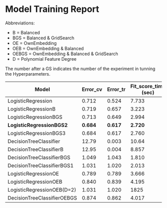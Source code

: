 # Model Training Report

Abbreviations:
- B   = Balanced
- BGS = Balanced & GridSearch
- OE  = OwnEmbedding
- OEB = OwnEmbedding & Balanced
- OEBGS = OwnEmbedding & Balanced & GridSearch
- D  = Polynomial Feature Degree

The number after a GS indicates the number of the experiment in tunning the Hyperparameters.

|   Model                        | Error_cv           | Error_tr              | Fit_score_time (sec)    |
|------------------------------|--------------------|-----------------------|--------------------|
| LogisticRegression           | 0.712 | 0.524    | 7.733  |
| LogisticRegressionB   | 0.719 | 0.657      | 3.223 |
| LogisticRegressionBGS | 0.713| 0.649    | 2.994 |
| **LogisticRegressionBGS2** | **0.684** | **0.617**    | **2.720** |
| LogisticRegressionBGS3 | 0.684 | 0.617    | 2.760 |
| DecisionTreeClassifier            | 12.79| 0.003 | 10.64|
| DecisionTreeClassifierB    | 12.95 | 0.004 | 8.857  |
| DecisionTreeClassifierBGS  | 1.049| 1.043    | 1.810 |
| DecisionTreeClassifierBGS1 | 1.031 | 1.020    | 2.013 |
| LogisticRegressionOE | 0.789 | 0.789    | 3.666 |
| LogisticRegressionOEB | 0.840 | 0.839    | 4.195 |
| LogisticRegressionOEB(D=2) | 1.031 | 1.020    | 1825 |
| DecisionTreeClassifierOEBGS | 0.874 | 0.862    | 4.017 |


